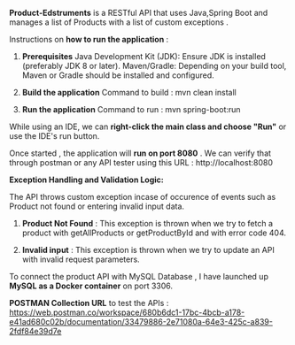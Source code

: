 **Product-Edstruments** is a RESTful API that uses Java,Spring Boot and manages a list of Products with a list of custom exceptions . 

Instructions on **how to run the application** : 

1. **Prerequisites**
Java Development Kit (JDK): Ensure JDK is installed (preferably JDK 8 or later).
Maven/Gradle: Depending on your build tool, Maven or Gradle should be installed and configured.

2. **Build the application**
   Command to build : mvn clean install

3. **Run the application**
   Command to run : mvn spring-boot:run

While using an IDE, we can **right-click the main class and choose "Run"** or use the IDE's run button.

Once started , the application will **run on port 8080** . 
We can verify that through postman or any API tester using this URL :  http://localhost:8080


**Exception Handling and Validation Logic:**

The API throws custom exception incase of occurence of events such as Product not found or entering invalid input data. 
1. **Product Not Found** : This exception is thrown when we try to fetch a product with getAllProducts or getProductById and with error code 404. 

2. **Invalid input** : This exception is thrown when we try to update an API with invalid request parameters.


To connect the product API with MySQL Database , I have launched up **MySQL as a Docker container** on port 3306. 

**POSTMAN Collection URL** to test the APIs : 
https://web.postman.co/workspace/680b6dc1-17bc-4bcb-a178-e41ad680c02b/documentation/33479886-2e71080a-64e3-425c-a839-2fdf84e39d7e


